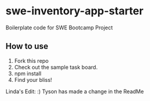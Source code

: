 # swe-inventory-app-starter
Boilerplate code for SWE Bootcamp Project

## How to use 
1. Fork this repo
2. Check out the sample task board.
3. npm install
4. Find your bliss!

Linda's Edit: :)
Tyson has made a change in the ReadMe